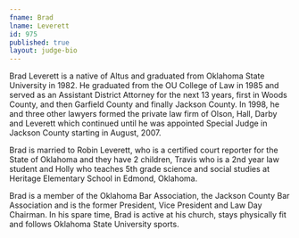 ```yaml
---
fname: Brad
lname: Leverett
id: 975
published: true
layout: judge-bio
---
```

Brad Leverett is a native of Altus and graduated from Oklahoma State University in 1982. He graduated from the OU College of Law in 1985 and served as an Assistant District Attorney for the next 13 years, first in Woods County, and then Garfield County and finally Jackson County. In 1998, he and three other lawyers formed the private law firm of Olson, Hall, Darby and Leverett which continued until he was appointed Special Judge in Jackson County starting in August, 2007.  

Brad is married to Robin Leverett, who is a certified court reporter for the State of Oklahoma and they have 2 children, Travis who is a 2nd year law student and Holly who teaches 5th grade science and social studies at Heritage Elementary School in Edmond, Oklahoma. 

Brad is a member of the Oklahoma Bar Association, the Jackson County Bar Association and is the former President, Vice President and Law Day Chairman. In his spare time, Brad is active at his church, stays physically fit and follows Oklahoma State University sports.
